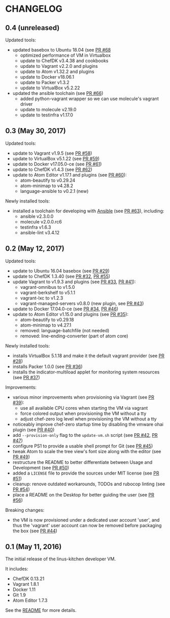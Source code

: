 # CHANGELOG

## 0.4 (unreleased)

Updated tools:

 * updated basebox to Ubuntu 18.04 (see [PR #68](https://github.com/tknerr/linus-kitchen/pull/68)
    * optimized performance of VM in Virtualbox
    * update to ChefDK v3.4.38 and cookbooks
    * update to Vagrant v2.2.0 and plugins
    * update to Atom v1.32.2 and plugins
    * update to Docker v18.06.1
    * update to Packer v1.3.2
    * update to VirtualBox v5.2.22
 * updated the ansible toolchain (see [PR #66](https://github.com/tknerr/linus-kitchen/pull/66))
    * added python-vagrant wrapper so we can use molecule's vagrant driver
    * update to molecule v2.19.0
    * update to testinfra v1.17.0

## 0.3 (May 30, 2017)

Updated tools:

 * update to Vagrant v1.9.5 (see [PR #58](https://github.com/tknerr/linus-kitchen/pull/58))
 * update to VirtualBox v5.1.22 (see [PR #59](https://github.com/tknerr/linus-kitchen/pull/59))
 * update to Docker v17.05.0-ce (see [PR #61](https://github.com/tknerr/linus-kitchen/pull/61))
 * update to ChefDK v1.4.3 (see [PR #62](https://github.com/tknerr/linus-kitchen/pull/62))
 * update to Atom Editor v1.17.1 and plugins (see [PR #60](https://github.com/tknerr/linus-kitchen/pull/60)):
    * atom-beautify to v0.29.24
    * atom-minimap to v4.28.2
    * language-ansible to v0.2.1 (new)

Newly installed tools:

 * installed a toolchain for developing with [Ansible](https://www.ansible.com/) (see [PR #63](https://github.com/tknerr/linus-kitchen/pull/63)), including:
    * ansible v2.3.0.0
    * molecule v2.0.0.rc6
    * testinfra v1.6.3
    * ansible-lint v3.4.12

## 0.2 (May 12, 2017)

Updated tools:

 * update to Ubuntu 16.04 basebox (see [PR #29](https://github.com/tknerr/linus-kitchen/pull/29))
 * update to ChefDK 1.3.40 (see [PR #32](https://github.com/tknerr/linus-kitchen/pull/32), [PR #55](https://github.com/tknerr/linus-kitchen/pull/55))
 * update Vagrant to v1.9.3 and plugins (see [PR #33](https://github.com/tknerr/linus-kitchen/pull/33), [PR #41](https://github.com/tknerr/linus-kitchen/pull/41)):
    * vagrant-omnibus to v1.5.0
    * vagrant-berkshelf to v5.1.1
    * vagrant-lxc to v1.2.3
    * vagrant-managed-servers v0.8.0 (new plugin, see [PR #43](https://github.com/tknerr/linus-kitchen/pull/43))
 * update to Docker 17.04.0-ce (see [PR #34](https://github.com/tknerr/linus-kitchen/pull/34), [PR #46](https://github.com/tknerr/linus-kitchen/pull/46))
 * update to Atom Editor v1.15.0 and plugins (see [PR #35](https://github.com/tknerr/linus-kitchen/pull/35)):
    * atom-beautify to v0.29.18
    * atom-minimap to v4.27.1
    * removed: language-batchfile (not needed)
    * removed: line-ending-converter (part of atom core)

Newly installed tools:

 * installs VirtualBox 5.1.18 and make it the default vagrant provider (see [PR #28](https://github.com/tknerr/linus-kitchen/pull/28))
 * installs Packer 1.0.0 (see [PR #36](https://github.com/tknerr/linus-kitchen/pull/36))
 * installs the indicator-multiload applet for monitoring system resources (see [PR #37](https://github.com/tknerr/linus-kitchen/pull/37))

Improvements:

 * various minor improvements when provisioning via Vagrant (see [PR #39](https://github.com/tknerr/linus-kitchen/pull/39)):
    * use all available CPU cores when starting the VM via vagrant
    * force colored output when provisioning the VM without a tty
    * adjust chef-zero log level when provisioning the VM without a tty
 * noticeably improve chef-zero startup time by disabling the vmware ohai plugin (see [PR #40](https://github.com/tknerr/linus-kitchen/pull/40))
 * add `--provision-only` flag to the `update-vm.sh` script (see [PR #42](https://github.com/tknerr/linus-kitchen/pull/42), [PR #47](https://github.com/tknerr/linus-kitchen/pull/47))
 * configure PS1 to provide a usable shell prompt for Git (see [PR #45](https://github.com/tknerr/linus-kitchen/pull/45))
 * tweak Atom to scale the tree view's font size along with the editor (see [PR #49](https://github.com/tknerr/linus-kitchen/pull/49))
 * restructure the README to better differentiate between Usage and Development (see [PR #50](https://github.com/tknerr/linus-kitchen/pull/50))
 * added a `LICENSE` file to provide the sources under MIT license (see [PR #51](https://github.com/tknerr/linus-kitchen/pull/51))
 * cleanup: renove outdated workarounds, TODOs and rubocop linting (see [PR #54](https://github.com/tknerr/linus-kitchen/pull/54))
 * place a README on the Desktop for better guiding the user (see [PR #56](https://github.com/tknerr/linus-kitchen/pull/56))

Breaking changes:

 * the VM is now provisioned under a dedicated user account 'user', and thus the 'vagrant' user account can now be removed before packaging the box (see [PR #44](https://github.com/tknerr/linus-kitchen/pull/44))

## 0.1 (May 11, 2016)

The initial release of the linus-kitchen developer VM.

It includes:

 * ChefDK 0.13.21
 * Vagrant 1.8.1
 * Docker 1.11
 * Git 1.9
 * Atom Editor 1.7.3

See the [README](https://github.com/tknerr/linus-kitchen/blob/master/README.md) for more details.
